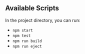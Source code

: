 ## Available Scripts

In the project directory, you can run:

- `npm start`
- `npm test`
- `npm run build`
- `npm run eject`

